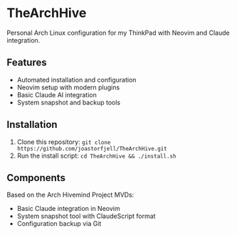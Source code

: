 # TheArchHive

Personal Arch Linux configuration for my ThinkPad with Neovim and Claude integration.

## Features
- Automated installation and configuration
- Neovim setup with modern plugins
- Basic Claude AI integration
- System snapshot and backup tools

## Installation
1. Clone this repository: `git clone https://github.com/joastorfjell/TheArchHive.git`
2. Run the install script: `cd TheArchHive && ./install.sh`

## Components
Based on the Arch Hivemind Project MVDs:
- Basic Claude integration in Neovim
- System snapshot tool with ClaudeScript format
- Configuration backup via Git
